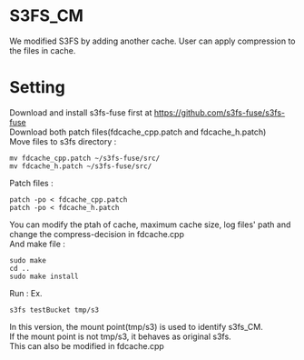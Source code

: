 S3FS_CM
==
We modified S3FS by adding another cache.
User can apply compression to the files in cache.

Setting
==
Download and install s3fs-fuse first at https://github.com/s3fs-fuse/s3fs-fuse  
Download both patch files(fdcache_cpp.patch and fdcache_h.patch)  
Move files to s3fs directory :  
```
mv fdcache_cpp.patch ~/s3fs-fuse/src/  
mv fdcache_h.patch ~/s3fs-fuse/src/
```
Patch files :  
```
patch -po < fdcache_cpp.patch  
patch -po < fdcache_h.patch
```
You can modify the ptah of cache, maximum cache size, log files' path and change the compress-decision in fdcache.cpp  
And make file :  
```
sudo make  
cd ..  
sudo make install  
```
Run :  Ex.
```
s3fs testBucket tmp/s3  
```
In this version, the mount point(tmp/s3) is used to identify s3fs_CM.  
If the mount point is not tmp/s3, it behaves as original s3fs.  
This can also be modified in fdcache.cpp
